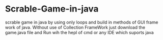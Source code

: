 # Scrable-Game-in-java
scrable game in java by using only loops and build in methods of GUI frame work of java. Without use of Collection FrameWork
just download the game.java file and Run wih the hepl of cmd or any IDE which suports java
